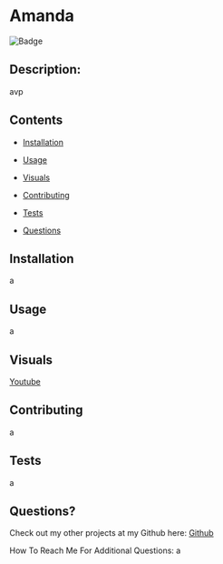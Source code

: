 # Amanda

      
![Badge](https://img.shields.io/badge/undefined-E34F26?style=for-the-badge&logo=html5&logoColor=white)

## Description:

avp
  
## Contents
- [Installation](#installation)
- [Usage](#usage)
- [Visuals](#visuals)

- [Contributing](#contributing)
- [Tests](#tests)
- [Questions](#questions)

## Installation

a

## Usage 

a

## Visuals

[Youtube](a)



## Contributing

a

## Tests

a

## Questions?

Check out my other projects at my Github here: [Github](https://github.com/a)

How To Reach Me For Additional Questions: a
